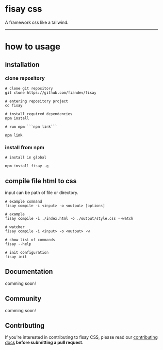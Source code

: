 # fisay css
A framework css like a tailwind.

--------------

# how to usage

## installation

### clone repository

```shell
# clone git repository
git clone https://github.com/fiandev/fisay

# entering repository project
cd fisay

# install required dependencies
npm install

# run npm ```npm link```

npm link
```

### install from npm

```shell
# install in global

npm install fisay -g
```

## compile file html to css

input can be path of file or directory.


```shell
# example command
fisay compile -i <input> -o <output> [options]

# example
fisay compile -i ./index.html -o ./output/style.css --watch

# watcher
fisay compile -i <input> -o <output> -w

# show list of commands
fisay --help

# init configuration
fisay init
```

## Documentation

comming soon!

## Community

comming soon!

## Contributing

If you're interested in contributing to fisay CSS, please read our [contributing docs](https://github.com/fiandev/fisay/blob/master/CONTRIBUTING.md) **before submitting a pull request**.